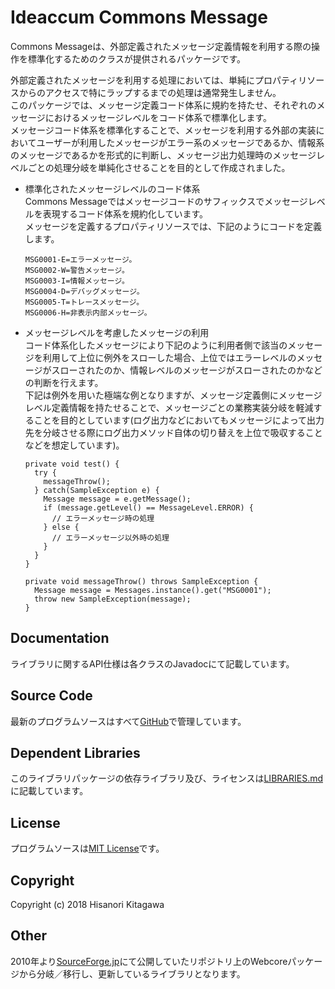 # Ideaccum Commons Message
Commons Messageは、外部定義されたメッセージ定義情報を利用する際の操作を標準化するためのクラスが提供されるパッケージです。  

外部定義されたメッセージを利用する処理においては、単純にプロパティリソースからのアクセスで特にラップするまでの処理は通常発生しません。  
このパッケージでは、メッセージ定義コード体系に規約を持たせ、それぞれのメッセージにおけるメッセージレベルをコード体系で標準化します。  
メッセージコード体系を標準化することで、メッセージを利用する外部の実装においてユーザーが利用したメッセージがエラー系のメッセージであるか、情報系のメッセージであるかを形式的に判断し、メッセージ出力処理時のメッセージレベルごとの処理分岐を単純化させることを目的として作成されました。  

- 標準化されたメッセージレベルのコード体系  
  Commons Messageではメッセージコードのサフィックスでメッセージレベルを表現するコード体系を規約化しています。  
  メッセージを定義するプロパティリソースでは、下記のようにコードを定義します。  

      MSG0001-E=エラーメッセージ。
      MSG0002-W=警告メッセージ。
      MSG0003-I=情報メッセージ。
      MSG0004-D=デバッグメッセージ。
      MSG0005-T=トレースメッセージ。
      MSG0006-H=非表示内部メッセージ。

- メッセージレベルを考慮したメッセージの利用  
  コード体系化したメッセージにより下記のように利用者側で該当のメッセージを利用して上位に例外をスローした場合、上位ではエラーレベルのメッセージがスローされたのか、情報レベルのメッセージがスローされたのかなどの判断を行えます。  
  下記は例外を用いた極端な例となりますが、メッセージ定義側にメッセージレベル定義情報を持たせることで、メッセージごとの業務実装分岐を軽減することを目的としています(ログ出力などにおいてもメッセージによって出力先を分岐させる際にログ出力メソッド自体の切り替えを上位で吸収することなどを想定しています)。  

      private void test() {
        try {
          messageThrow();
        } catch(SampleException e) {
          Message message = e.getMessage();
          if (message.getLevel() == MessageLevel.ERROR) {
            // エラーメッセージ時の処理
          } else {
            // エラーメッセージ以外時の処理
          }
        }
      }

      private void messageThrow() throws SampleException {
        Message message = Messages.instance().get("MSG0001");
        throw new SampleException(message);
      }

## Documentation
ライブラリに関するAPI仕様は各クラスのJavadocにて記載しています。  

## Source Code
最新のプログラムソースはすべて[GitHub](https://github.com/ideaccum/org.ideaccum.libs.commons.message)で管理しています。  

## Dependent Libraries
このライブラリパッケージの依存ライブラリ及び、ライセンスは[LIBRARIES.md](https://github.com/ideaccum/org.ideaccum.libs.commons.message/blob/master/LIBRARIES.md)に記載しています。  

## License
プログラムソースは[MIT License](https://github.com/ideaccum/org.ideaccum.libs.commons.message/blob/master/LICENSE.md)です。  

## Copyright
Copyright (c) 2018 Hisanori Kitagawa  

## Other
2010年より[SourceForge.jp](https://osdn.net/projects/phosphoresce/)にて公開していたリポジトリ上のWebcoreパッケージから分岐／移行し、更新しているライブラリとなります。  

